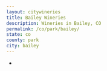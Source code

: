 ```yaml
---
layout: citywineries
title: Bailey Wineries
description: Wineries in Bailey, CO
permalink: /co/park/bailey/
state: co
county: park
city: bailey
---
```

-
